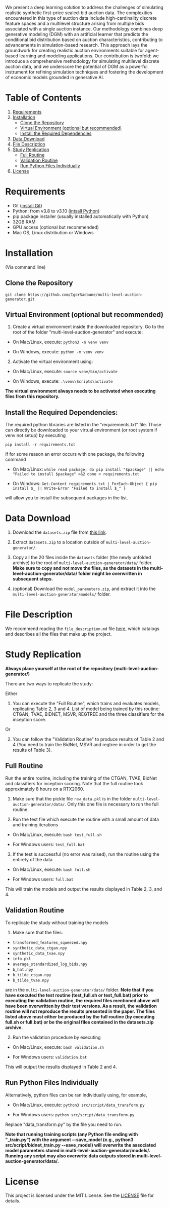 We present a deep learning solution to address the challenges of simulating realistic synthetic first-price sealed-bid auction data. The complexities encountered in this type of auction data include high-cardinality discrete feature spaces and a multilevel structure arising from multiple bids associated with a single auction instance. Our methodology combines deep generative modeling (DGM) with an artificial learner that predicts the conditional bid distribution based on auction characteristics, contributing to advancements in simulation-based research. This approach lays the groundwork for creating realistic auction environments suitable for agent-based learning and modeling applications. Our contribution is twofold: we introduce a comprehensive methodology for simulating multilevel discrete auction data, and we underscore the potential of DGM as a powerful instrument for refining simulation techniques and fostering the development of economic models grounded in generative AI.

# Table of Contents

1. [Requirements](#requirements)
2. [Installation](#installation)
   - [Clone the Repository](#clone-the-repository)
   - [Virtual Environment (optional but recommended)](#virtual-environment-optional-but-recommended)
   - [Install the Required Dependencies](#install-the-required-dependencies)
3. [Data Download](#data-download)
4. [File Description](#file-description)
5. [Study Replication](#study-replication)
   - [Full Routine](#full-routine)
   - [Validation Routine](#validation-routine)
   - [Run Python Files Individually](#run-python-files-individually)
6. [License](#license)


# Requirements 

- Git ([install Git](https://git-scm.com/book/en/v2/Getting-Started-Installing-Git))
- Python: from v3.8 to v3.10 ([intsall Python](https://www.python.org/downloads/))
- pip package installer (usually installed automatically with Python)
- 32GB RAM
- GPU access (optional but recommended)
- Mac OS, Linux distribution or Windows

# Installation

(Via command line)

## Clone the Repository

`git clone https://github.com/IgorSadoune/multi-level-auction-generator.git`

## Virtual Environment (optional but recommended)

1. Create a virtual environment inside the downloaded repository. Go to the root of the folder "multi-level-auction-generator" and execute:

- On Mac/Linux, execute:
   `python3 -m venv venv`
  
- On Windows, execute:
   `python -m venv venv`

2. Activate the virtual environment using:

- On Mac/Linux, execute:
  `source venv/bin/activate`
  
- On Windows, execute:
  `.\venv\Scripts\activate`

**The virtual environment always needs to be activated when executing files from this repository.**

## Install the Required Dependencies:

The required python libraries are listed in the "requirements.txt" file. Those can directly be downloaded to your virtual environment (or root system if venv not setup) by executing

`pip install -r requirements.txt`

If for some reason an error occurs with one package, the following command

- On Mac/Linux:
  `while read package; do
    pip install "$package" || echo "Failed to install $package" >&2
done < requirements.txt`

- On Windows:
  `Get-Content requirements.txt | ForEach-Object {
    pip install $_ || Write-Error "Failed to install $_"
}`

will allow you to install the subsequent packages in the list.

# Data Download

1. Download the `datasets.zip` file from [this link](https://zenodo.org/records/10649028).

2. Extract `datasets.zip` to a location outside of `multi-level-auction-generator/`.

3. Copy all the 20 files inside the `datasets` folder (the newly unfolded archive) to the root of `multi-level-auction-generator/data/` folder. 
**Make sure to copy and not move the files, as the datasets in the multi-level-auction-generator/data/ folder might be overwritten in subsequent steps.**

4. (optional) Download the `model_parameters.zip`, and extract it into the `multi-level-auction-generator/models/` folder.

# File Description
We recommend reading the `file_description.md` file [here](https://github.com/IgorSadoune/multi-level-auction-generator/blob/master/file_description.md), which catalogs and describes all the files that make up the project.

# Study Replication

**Always place yourself at the root of the repository (multi-level-auction-generator/)**

There are two ways to replicate the study:

Either 

1. You can execute the "Full Routine", which trains and evaluates models, replicating Table 2, 3 and 4. List of model being trained by this routine: CTGAN, TVAE, BIDNET, MSVR, REGTREE and the three classifiers for the inception score.

Or

2. You can follow the "Validation Routine" to produce results of Table 2 and 4 (You need to train the BidNet, MSVR and regtree in order to get the results of Table 3).

## Full Routine

Run the entire routine, including the training of the CTGAN, TVAE, BidNet and classifiers for inception scoring. Note that the full routine took approximately 8 hours on a RTX2060.

1. Make sure that the pickle file `raw_data.pkl` is in the folder `multi-level-auction-generator/data/`. Only this one file is necessary to run the full routine. 

2. Run the test file which execute the routine with a small amount of data and training iterations

- On Mac/Linux, execute:
 `bash test_full.sh`

- For Windows users:
 `test_full.bat`

3. If the test is successful (no error was raised), run the routine using the entirety of the data

- On Mac/Linux, execute:
 `bash full.sh`

- For Windows users:
 `full.bat`

This will train the models and output the results displayed in Table 2, 3, and 4.

## Validation Routine

To replicate the study without training the models

1. Make sure that the files:

- `transformed_features_squeezed.npy`
- `synthetic_data_ctgan.npy`
- `synthetic_data_tvae.npy`
- `info.pkl`
- `average_standardized_log_bids.npy`
- `b_hat.npy`
- `b_tilde_ctgan.npy`
- `b_tilde_tvae.npy`

are in the `multi-level-auction-generator/data/` folder.
**Note that if you have executed the test routine (test_full.sh or test_full.bat) prior to executing the validation routine, the required files mentioned above will have been overwritten by their test versions. As a result, the validation routine will not reproduce the results presented in the paper. The files listed above must either be produced by the full routine (by executing full.sh or full.bat) or be the original files contained in the datasets.zip archive.**

2. Run the validation procedure by executing

- On Mac/Linux, execute:
 `bash validation.sh`

- For Windows users:
 `validation.bat`

This will output the results displayed in Table 2 and 4.

## Run Python Files Individually

Alternatively, python files can be ran individually using, for example,

- On Mac/Linux, execute:
 `python3 src/script/data_transform.py`
 
- For Windows users:
 `python src/script/data_transform.py`

Replace "data_transform.py" by the file you need to run. 

**Note that running training scripts (any Python file ending with "_train.py") with the argument --save_model (e.g., python3 src/script/bidnet_train.py --save_model) will overwrite the associated model parameters stored in multi-level-auction-generator/models/. Running any script may also overwrite data outputs stored in multi-level-auction-generator/data/.** 

# License

This project is licensed under the MIT License. See the [LICENSE](LICENSE) file for details.

